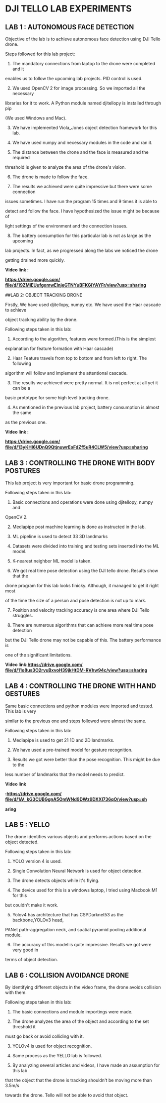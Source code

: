 ﻿

# DJI TELLO LAB EXPERIMENTS


## LAB 1 : AUTONOMOUS FACE DETECTION

Objective of the lab is to achieve autonomous face detection using DJI Tello drone.

Steps followed for this lab project:

1. The mandatory connections from laptop to the drone were completed and it

enables us to follow the upcoming lab projects. PID control is used.

2. We used OpenCV 2 for image processing. So we imported all the necessary

libraries for it to work. A Python module named djitellopy is installed through pip

(We used Windows and Mac).

3. We have implemented Viola\_Jones object detection framework for this lab.

4. We have used numpy and necessary modules in the code and ran it.

5. The distance between the drone and the face is measured and the required

threshold is given to analyze the area of the drone's vision.

6. The drone is made to follow the face.

7. The results we achieved were quite impressive but there were some connection

issues sometimes. I have run the program 15 times and 9 times it is able to

detect and follow the face. I have hypothesized the issue might be because of

light settings of the environment and the connection issues.

8. The battery consumption for this particular lab is not as large as the upcoming

lab projects. In fact, as we progressed along the labs we noticed the drone

getting drained more quickly.

**Video link :**

**https://drive.google.com/ﬁle/d/19ZMiEUufgomwEInjeGTNYuBFKGiYAYFr/view?usp=sharing**





##LAB 2: OBJECT TRACKING DRONE

Firstly, We have used djitellopy, numpy etc. We have used the Haar cascade to achieve

object tracking ability by the drone.

Following steps taken in this lab:

1. According to the algorithm, features were formed.(This is the simplest

explanation for feature formation with Haar cascade)

2. Haar Feature travels from top to bottom and from left to right. The following

algorithm will follow and implement the attentional cascade.

3. The results we achieved were pretty normal. It is not perfect at all yet it can be a

basic prototype for some high level tracking drone.

4. As mentioned in the previous lab project, battery consumption is almost the same

as the previous one.

**Video link :**

**https://drive.google.com/ﬁle/d/13yKHl6UDnQ9QtjnuwrEoFdZf5uR4CLW5/view?usp=sharing**





## LAB 3 : CONTROLLING THE DRONE WITH BODY POSTURES

This lab project is very important for basic drone programming.

Following steps taken in this lab:

1. Basic connections and operations were done using djitellopy, numpy and

OpenCV 2.

2. Mediapipe post machine learning is done as instructed in the lab.

3. ML pipeline is used to detect 33 3D landmarks

4. Datasets were divided into training and testing sets inserted into the ML model.

5. K-nearest neighbor ML model is taken.

6. We got real time pose detection using the DJI tello drone. Results show that the

drone program for this lab looks finicky. Although, it managed to get it right most

of the time the size of a person and pose detection is not up to mark.

7. Position and velocity tracking accuracy is one area where DJI Tello struggles.

8. There are numerous algorithms that can achieve more real time pose detection

but the DJI Tello drone may not be capable of this. The battery performance is

one of the significant limitations.

**Video link:https://drive.google.com/ﬁle/d/11o8us3O2rvuBxvoH39jkHtDM-RVhw94c/view?usp=sharing**





## LAB 4 : CONTROLLING THE DRONE WITH HAND GESTURES

Same basic connections and python modules were imported and tested. This lab is very

similar to the previous one and steps followed were almost the same.

Following steps taken in this lab:

1. Mediapipe is used to get 21 1D and 2D landmarks.

2. We have used a pre-trained model for gesture recognition.

3. Results we got were better than the pose recognition. This might be due to the

less number of landmarks that the model needs to predict.

**Video link**

**:https://drive.google.com/ﬁle/d/1A\_kG3CUBGgnA5OmWNd9DWz9DXXl736qO/view?usp=sh**

**aring**





## LAB 5 : YELLO

The drone identifies various objects and performs actions based on the object detected.

Following steps taken in this lab:

1. YOLO version 4 is used.

2. Single Convolution Neural Network is used for object detection.

3. The drone detects objects while it's flying.

4. The device used for this is a windows laptop, I tried using Macbook M1 for this

but couldn't make it work.

5. Yolov4 has architecture that has CSPDarknet53 as the backbone,YOLOv3 head,

PANet path-aggregation neck, and spatial pyramid pooling additional module.

6. The accuracy of this model is quite impressive. Results we got were very good in

terms of object detection.







## LAB 6 : COLLISION AVOIDANCE DRONE

By identifying different objects in the video frame, the drone avoids collision with them.

Following steps taken in this lab:

1. The basic connections and module importings were made.

2. The drone analyzes the area of the object and according to the set threshold it

must go back or avoid colliding with it.

3. YOLOv4 is used for object recognition.

4. Same process as the YELLO lab is followed.

5. By analyzing several articles and videos, I have made an assumption for this lab

that the object that the drone is tracking shouldn't be moving more than 3.5m/s

towards the drone. Tello will not be able to avoid that object.



